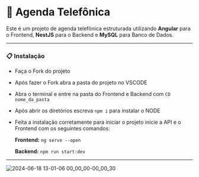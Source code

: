 # 📓 Agenda Telefônica
Este é um projeto de agenda telefônica estruturada utilizando **Angular** para o Frontend, **NestJS** para o Backend e **MySQL** para Banco de Dados.
____________________________________________________________________________________________________________________________________________

### 📋 Instalação
- Faça o Fork do projeto
- Após fazer o Fork abra a pasta do projeto no VSCODE
- Abra o terminal e entre na pasta do Frontend e Backend com ```CD nome_da_pasta```
- Após abrir os diretórios escreva ```npm i``` para instalar o NODE
- Feita a instalação corretamente para iniciar o projeto inicie a API e o Frontend com os seguintes comandos:
  
  **Frontend:** ``` ng serve --open  ```

  **Backend:** ``` npm run start:dev ```


____________________________________________________________________________________________________________________________________________


![2024-06-18 13-01-06 00_00_00-00_00_30](https://github.com/victorathar/AGENDA-TELEFONICA/assets/162227349/34553d74-ceb7-49a9-b06a-deaeec5dbd0c)
